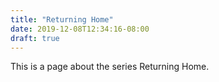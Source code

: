 ```yaml
---
title: "Returning Home"
date: 2019-12-08T12:34:16-08:00
draft: true
---
```


This is a page about the series Returning Home. 
